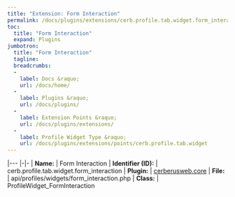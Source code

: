 ```yaml
---
title: "Extension: Form Interaction"
permalink: /docs/plugins/extensions/cerb.profile.tab.widget.form_interaction/
toc:
  title: "Form Interaction"
  expand: Plugins
jumbotron:
  title: "Form Interaction"
  tagline: 
  breadcrumbs:
  -
    label: Docs &raquo;
    url: /docs/home/
  -
    label: Plugins &raquo;
    url: /docs/plugins/
  -
    label: Extension Points &raquo;
    url: /docs/plugins/extensions/
  -
    label: Profile Widget Type &raquo;
    url: /docs/plugins/extensions/points/cerb.profile.tab.widget
---
```


|---
|-|-
| **Name:** | Form Interaction
| **Identifier (ID):** | cerb.profile.tab.widget.form_interaction
| **Plugin:** | [cerberusweb.core](/docs/plugins/cerberusweb.core/)
| **File:** | api/profiles/widgets/form_interaction.php
| **Class:** | ProfileWidget_FormInteraction

